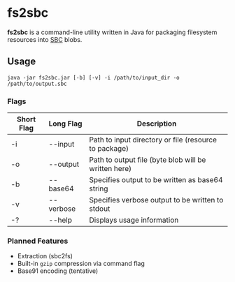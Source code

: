 # fs2sbc
**fs2sbc** is a command-line utility written in Java for packaging filesystem resources into
[SBC](https://github.com/caseif/SBC) blobs.

## Usage
`java -jar fs2sbc.jar [-b] [-v] -i /path/to/input_dir -o /path/to/output.sbc`

### Flags
| Short Flag | Long Flag | Description
|---|---|---
| -i | --input | Path to input directory or file (resource to package)
| -o | --output | Path to output file (byte blob will be written here)
| -b | --base64 | Specifies output to be written as base64 string
| -v | --verbose | Specifies verbose output to be written to stdout
| -? | --help | Displays usage information

### Planned Features
- Extraction (sbc2fs)
- Built-in `gzip` compression via command flag
- Base91 encoding (tentative)
